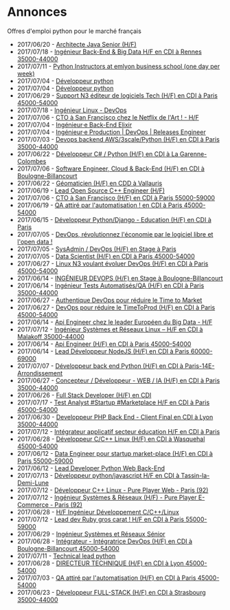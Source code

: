 # Annonces

Offres d'emploi python pour le marché français

* 2017/06/20 - [Architecte Java Senior (H/F)](http://www.pyjobs.fr/jobs/details/5784/architecte-java-senior-h-f "Architecte Java Senior (H/F)")
* 2017/07/18 - [Ingénieur Back-End & Big Data H/F en CDI à Rennes 35000-44000](http://www.pyjobs.fr/jobs/details/5826/ingenieur-back-end-big-data-h-f-en-cdi-a-rennes-35000-44000 "Ingénieur Back-End & Big Data H/F en CDI à Rennes 35000-44000")
* 2017/07/11 - [Python Instructors at emlyon business school (one day per week)](http://www.pyjobs.fr/jobs/details/5816/python-instructors-at-emlyon-business-school-one-day-per-week "Python Instructors at emlyon business school (one day per week)")
* 2017/07/04 - [Développeur python](http://www.pyjobs.fr/jobs/details/5807/developpeur-python "Développeur python")
* 2017/07/04 - [Développeur python](http://www.pyjobs.fr/jobs/details/5806/developpeur-python "Développeur python")
* 2017/06/29 - [Support N3 éditeur de logiciels Tech (H/F) en CDI à Paris 45000-54000](http://www.pyjobs.fr/jobs/details/5800/support-n3-editeur-de-logiciels-tech-h-f-en-cdi-a-paris-45000-54000 "Support N3 éditeur de logiciels Tech (H/F) en CDI à Paris 45000-54000")
* 2017/07/18 - [Ingénieur Linux - DevOps](http://www.pyjobs.fr/jobs/details/5825/ingenieur-linux-devops "Ingénieur Linux - DevOps")
* 2017/07/06 - [CTO à San Francisco chez le Netflix de l'Art ! - H/F](http://www.pyjobs.fr/jobs/details/5814/cto-a-san-francisco-chez-le-netflix-de-lart-h-f "CTO à San Francisco chez le Netflix de l'Art ! - H/F")
* 2017/07/04 - [Ingénieur·e Back-End Elixir](http://www.pyjobs.fr/jobs/details/5805/ingenieur-e-back-end-elixir "Ingénieur·e Back-End Elixir")
* 2017/07/04 - [Ingénieur·e Production | DevOps | Releases Engineer](http://www.pyjobs.fr/jobs/details/5804/ingenieur-e-production-devops-releases-engineer "Ingénieur·e Production | DevOps | Releases Engineer")
* 2017/07/03 - [Devops backend AWS/3scale/Python (H/F) en CDI à Paris 35000-44000](http://www.pyjobs.fr/jobs/details/5803/devops-backend-aws-3scale-python-h-f-en-cdi-a-paris-35000-44000 "Devops backend AWS/3scale/Python (H/F) en CDI à Paris 35000-44000")
* 2017/06/22 - [Développeur C# / Python (H/F) en CDI à La Garenne-Colombes](http://www.pyjobs.fr/jobs/details/5786/developpeur-c-python-h-f-en-cdi-a-la-garenne-colombes "Développeur C# / Python (H/F) en CDI à La Garenne-Colombes")
* 2017/07/06 - [Software Engineer, Cloud & Back-End (H/F) en CDI à Boulogne-Billancourt](http://www.pyjobs.fr/jobs/details/5813/software-engineer-cloud-back-end-h-f-en-cdi-a-boulogne-billancourt "Software Engineer, Cloud & Back-End (H/F) en CDI à Boulogne-Billancourt")
* 2017/06/22 - [Géomaticien (H/F) en CDD à Vallauris](http://www.pyjobs.fr/jobs/details/5785/geomaticien-h-f-en-cdd-a-vallauris "Géomaticien (H/F) en CDD à Vallauris")
* 2017/06/19 - [Lead Open Source C++ Engineer (H/F)](http://www.pyjobs.fr/jobs/details/5783/lead-open-source-c-engineer-h-f "Lead Open Source C++ Engineer (H/F)")
* 2017/07/06 - [CTO à San Francisco (H/F) en CDI à Paris 55000-59000](http://www.pyjobs.fr/jobs/details/5812/cto-a-san-francisco-h-f-en-cdi-a-paris-55000-59000 "CTO à San Francisco (H/F) en CDI à Paris 55000-59000")
* 2017/06/19 - [QA attiré par l'automatisation ! en CDI à Paris 45000-54000](http://www.pyjobs.fr/jobs/details/5782/qa-attire-par-lautomatisation-en-cdi-a-paris-45000-54000 "QA attiré par l'automatisation ! en CDI à Paris 45000-54000")
* 2017/06/15 - [Développeur Python/Django - Education (H/F) en CDI à Paris](http://www.pyjobs.fr/jobs/details/5781/developpeur-python-django-education-h-f-en-cdi-a-paris "Développeur Python/Django - Education (H/F) en CDI à Paris")
* 2017/07/05 - [DevOps, révolutionnez l'économie par le logiciel libre et l'open data !](http://www.pyjobs.fr/jobs/details/5811/devops-revolutionnez-leconomie-par-le-logiciel-libre-et-lopen-data "DevOps, révolutionnez l'économie par le logiciel libre et l'open data !")
* 2017/07/05 - [SysAdmin / DevOps (H/F) en Stage à Paris](http://www.pyjobs.fr/jobs/details/5809/sysadmin-devops-h-f-en-stage-a-paris "SysAdmin / DevOps (H/F) en Stage à Paris")
* 2017/07/05 - [Data Scientist (H/F) en CDI à Paris 45000-54000](http://www.pyjobs.fr/jobs/details/5810/data-scientist-h-f-en-cdi-a-paris-45000-54000 "Data Scientist (H/F) en CDI à Paris 45000-54000")
* 2017/06/27 - [Linux N3 voulant évoluer DevOps (H/F) en CDI à Paris 45000-54000](http://www.pyjobs.fr/jobs/details/5792/linux-n3-voulant-evoluer-devops-h-f-en-cdi-a-paris-45000-54000 "Linux N3 voulant évoluer DevOps (H/F) en CDI à Paris 45000-54000")
* 2017/06/14 - [INGÉNIEUR DEVOPS (H/F) en Stage à Boulogne-Billancourt](http://www.pyjobs.fr/jobs/details/5780/ingenieur-devops-h-f-en-stage-a-boulogne-billancourt "INGÉNIEUR DEVOPS (H/F) en Stage à Boulogne-Billancourt")
* 2017/06/14 - [Ingénieur Tests Automatisés/QA (H/F) en CDI à Paris 35000-44000](http://www.pyjobs.fr/jobs/details/5779/ingenieur-tests-automatises-qa-h-f-en-cdi-a-paris-35000-44000 "Ingénieur Tests Automatisés/QA (H/F) en CDI à Paris 35000-44000")
* 2017/06/27 - [Authentique DevOps pour réduire le Time to Market](http://www.pyjobs.fr/jobs/details/5790/authentique-devops-pour-reduire-le-time-to-market "Authentique DevOps pour réduire le Time to Market")
* 2017/06/27 - [DevOps pour réduire le TimeToProd (H/F) en CDI à Paris 45000-54000](http://www.pyjobs.fr/jobs/details/5791/devops-pour-reduire-le-timetoprod-h-f-en-cdi-a-paris-45000-54000 "DevOps pour réduire le TimeToProd (H/F) en CDI à Paris 45000-54000")
* 2017/06/14 - [Api Engineer chez le leader Européen du Big Data - H/F](http://www.pyjobs.fr/jobs/details/5778/api-engineer-chez-le-leader-europeen-du-big-data-h-f "Api Engineer chez le leader Européen du Big Data - H/F")
* 2017/07/12 - [Ingénieur Systèmes et Réseaux Linux – H/F en CDI à Malakoff 35000-44000](http://www.pyjobs.fr/jobs/details/5822/ingenieur-systemes-et-reseaux-linux-h-f-en-cdi-a-malakoff-35000-44000 "Ingénieur Systèmes et Réseaux Linux – H/F en CDI à Malakoff 35000-44000")
* 2017/06/14 - [Api Engineer (H/F) en CDI à Paris 45000-54000](http://www.pyjobs.fr/jobs/details/5777/api-engineer-h-f-en-cdi-a-paris-45000-54000 "Api Engineer (H/F) en CDI à Paris 45000-54000")
* 2017/06/14 - [Lead Développeur NodeJS (H/F) en CDI à Paris 60000-69000](http://www.pyjobs.fr/jobs/details/5776/lead-developpeur-nodejs-h-f-en-cdi-a-paris-60000-69000 "Lead Développeur NodeJS (H/F) en CDI à Paris 60000-69000")
* 2017/07/07 - [Développeur  back end Python (H/F) en CDI à Paris-14E-Arrondissement](http://www.pyjobs.fr/jobs/details/5815/developpeur-back-end-python-h-f-en-cdi-a-paris-14e-arrondissement "Développeur  back end Python (H/F) en CDI à Paris-14E-Arrondissement")
* 2017/06/27 - [Concepteur / Développeur - WEB / IA (H/F) en CDI à Paris 35000-44000](http://www.pyjobs.fr/jobs/details/5789/concepteur-developpeur-web-ia-h-f-en-cdi-a-paris-35000-44000 "Concepteur / Développeur - WEB / IA (H/F) en CDI à Paris 35000-44000")
* 2017/06/26 - [Full Stack Developer (H/F) en CDI](http://www.pyjobs.fr/jobs/details/5788/full-stack-developer-h-f-en-cdi "Full Stack Developer (H/F) en CDI")
* 2017/07/17 - [Test Analyst #Startup #Marketplace H/F en CDI à Paris 45000-54000](http://www.pyjobs.fr/jobs/details/5824/test-analyst-startup-marketplace-h-f-en-cdi-a-paris-45000-54000 "Test Analyst #Startup #Marketplace H/F en CDI à Paris 45000-54000")
* 2017/06/30 - [Developpeur PHP Back End - Client Final en CDI à Lyon 35000-44000](http://www.pyjobs.fr/jobs/details/5802/developpeur-php-back-end-client-final-en-cdi-a-lyon-35000-44000 "Developpeur PHP Back End - Client Final en CDI à Lyon 35000-44000")
* 2017/07/12 - [Intégrateur applicatif secteur éducation H/F en CDI à Paris](http://www.pyjobs.fr/jobs/details/5821/integrateur-applicatif-secteur-education-h-f-en-cdi-a-paris "Intégrateur applicatif secteur éducation H/F en CDI à Paris")
* 2017/06/28 - [Développeur C/C++ Linux (H/F) en CDI à Wasquehal 45000-54000](http://www.pyjobs.fr/jobs/details/5796/developpeur-c-c-linux-h-f-en-cdi-a-wasquehal-45000-54000 "Développeur C/C++ Linux (H/F) en CDI à Wasquehal 45000-54000")
* 2017/06/12 - [Data Engineer pour startup market-place (H/F) en CDI à Paris 55000-59000](http://www.pyjobs.fr/jobs/details/5775/data-engineer-pour-startup-market-place-h-f-en-cdi-a-paris-55000-59000 "Data Engineer pour startup market-place (H/F) en CDI à Paris 55000-59000")
* 2017/06/12 - [Lead Developer Python Web Back-End](http://www.pyjobs.fr/jobs/details/5774/lead-developer-python-web-back-end "Lead Developer Python Web Back-End")
* 2017/07/13 - [Développeur python/javascript H/F en CDI à Tassin-la-Demi-Lune](http://www.pyjobs.fr/jobs/details/5823/developpeur-python-javascript-h-f-en-cdi-a-tassin-la-demi-lune "Développeur python/javascript H/F en CDI à Tassin-la-Demi-Lune")
* 2017/07/12 - [Développeur C++ Linux - Pure Player Web - Paris (92)](http://www.pyjobs.fr/jobs/details/5820/developpeur-c-linux-pure-player-web-paris-92 "Développeur C++ Linux - Pure Player Web - Paris (92)")
* 2017/07/12 - [Ingénieur Systèmes & Réseaux (H/F) - Pure Player E-Commerce - Paris (92)](http://www.pyjobs.fr/jobs/details/5819/ingenieur-systemes-reseaux-h-f-pure-player-e-commerce-paris-92 "Ingénieur Systèmes & Réseaux (H/F) - Pure Player E-Commerce - Paris (92)")
* 2017/06/28 - [H/F Ingénieur Développement C/C++/Linux](http://www.pyjobs.fr/jobs/details/5795/h-f-ingenieur-developpement-c-c-linux "H/F Ingénieur Développement C/C++/Linux")
* 2017/07/12 - [Lead dev Ruby gros carat ! H/F en CDI à Paris 55000-59000](http://www.pyjobs.fr/jobs/details/5818/lead-dev-ruby-gros-carat-h-f-en-cdi-a-paris-55000-59000 "Lead dev Ruby gros carat ! H/F en CDI à Paris 55000-59000")
* 2017/06/29 - [Ingénieur Systèmes et Réseaux Sénior](http://www.pyjobs.fr/jobs/details/5801/ingenieur-systemes-et-reseaux-senior "Ingénieur Systèmes et Réseaux Sénior")
* 2017/06/28 - [Intégrateur - Intégratrice DevOps (H/F) en CDI à Boulogne-Billancourt 45000-54000](http://www.pyjobs.fr/jobs/details/5793/integrateur-integratrice-devops-h-f-en-cdi-a-boulogne-billancourt-45000-54000 "Intégrateur - Intégratrice DevOps (H/F) en CDI à Boulogne-Billancourt 45000-54000")
* 2017/07/11 - [Technical lead python](http://www.pyjobs.fr/jobs/details/5817/technical-lead-python "Technical lead python")
* 2017/06/28 - [DIRECTEUR TECHNIQUE (H/F) en CDI à Lyon 45000-54000](http://www.pyjobs.fr/jobs/details/5794/directeur-technique-h-f-en-cdi-a-lyon-45000-54000 "DIRECTEUR TECHNIQUE (H/F) en CDI à Lyon 45000-54000")
* 2017/07/03 - [QA attiré par l'automatisation (H/F) en CDI à Paris 45000-54000](http://www.pyjobs.fr/jobs/details/5808/qa-attire-par-lautomatisation-h-f-en-cdi-a-paris-45000-54000 "QA attiré par l'automatisation (H/F) en CDI à Paris 45000-54000")
* 2017/06/23 - [Développeur FULL-STACK (H/F) en CDI à Strasbourg 35000-44000](http://www.pyjobs.fr/jobs/details/5787/developpeur-full-stack-h-f-en-cdi-a-strasbourg-35000-44000 "Développeur FULL-STACK (H/F) en CDI à Strasbourg 35000-44000")

